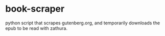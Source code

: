 # book-scraper
python script that scrapes gutenberg.org, and temporarily downloads the epub to be read with zathura.
